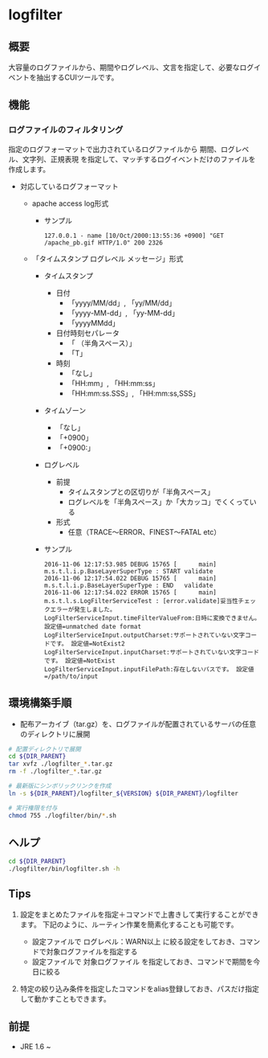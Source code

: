 # logfilter

## 概要

大容量のログファイルから、期間やログレベル、文言を指定して、必要なログイベントを抽出するCUIツールです。


## 機能

### ログファイルのフィルタリング

指定のログフォーマットで出力されているログファイルから
期間、ログレベル、文字列、正規表現 を指定して、マッチするログイベントだけのファイルを作成します。

* 対応しているログフォーマット
    * apache access log形式
        * サンプル

            ```
            127.0.0.1 - name [10/Oct/2000:13:55:36 +0900] "GET /apache_pb.gif HTTP/1.0" 200 2326
            ```

    * 「タイムスタンプ ログレベル メッセージ」形式
        * タイムスタンプ
            * 日付
                * 「yyyy/MM/dd」, 「yy/MM/dd」
                * 「yyyy-MM-dd」, 「yy-MM-dd」
                * 「yyyyMMdd」
            * 日付時刻セパレータ
                * 「 （半角スペース）」
                * 「T」
            * 時刻
                * 「なし」
                * 「HH:mm」, 「HH:mm:ss」
                * 「HH:mm:ss.SSS」, 「HH:mm:ss,SSS」
        * タイムゾーン
            * 「なし」
            * 「+0900」
            * 「+0900:」
        * ログレベル
            * 前提
                * タイムスタンプとの区切りが「半角スペース」
                * ログレベルを「半角スペース」か「大カッコ」でくくっている
            * 形式
                * 任意（TRACE～ERROR、FINEST〜FATAL etc）
        * サンプル

            ```
            2016-11-06 12:17:53.985 DEBUG 15765 [      main] m.s.t.l.i.p.BaseLayerSuperType : START validate
            2016-11-06 12:17:54.022 DEBUG 15765 [      main] m.s.t.l.i.p.BaseLayerSuperType : END   validate
            2016-11-06 12:17:54.022 ERROR 15765 [      main] m.s.t.l.s.LogFilterServiceTest : [error.validate]妥当性チェックエラーが発生しました。
            LogFilterServiceInput.timeFilterValueFrom:日時に変換できません。 設定値=unmatched date format
            LogFilterServiceInput.outputCharset:サポートされていない文字コードです。 設定値=NotExist2
            LogFilterServiceInput.inputCharset:サポートされていない文字コードです。 設定値=NotExist
            LogFilterServiceInput.inputFilePath:存在しないパスです。 設定値=/path/to/input
            ```

## 環境構築手順

* 配布アーカイブ（tar.gz）を、ログファイルが配置されているサーバの任意のディレクトリに展開

``` sh
# 配置ディレクトリで展開
cd ${DIR_PARENT}
tar xvfz ./logfilter_*.tar.gz
rm -f ./logfilter_*.tar.gz

# 最新版にシンボリックリンクを作成
ln -s ${DIR_PARENT}/logfilter_${VERSION} ${DIR_PARENT}/logfilter

# 実行権限を付与
chmod 755 ./logfilter/bin/*.sh
```


## ヘルプ

``` sh
cd ${DIR_PARENT}
./logfilter/bin/logfilter.sh -h
```


## Tips

1. 設定をまとめたファイルを指定＋コマンドで上書きして実行することができます。
下記のように、ルーティン作業を簡素化することも可能です。
    * 設定ファイルで ログレベル：WARN以上 に絞る設定をしておき、コマンドで対象ログファイルを指定する
    * 設定ファイルで 対象ログファイル を指定しておき、コマンドで期間を今日に絞る

1. 特定の絞り込み条件を指定したコマンドをalias登録しておき、パスだけ指定して動かすこともできます。


## 前提

* JRE 1.6 ~
